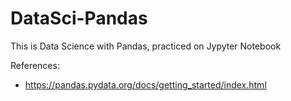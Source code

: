 # DataSci-Pandas
This is Data Science with Pandas, practiced on Jypyter Notebook


References:
- https://pandas.pydata.org/docs/getting_started/index.html
